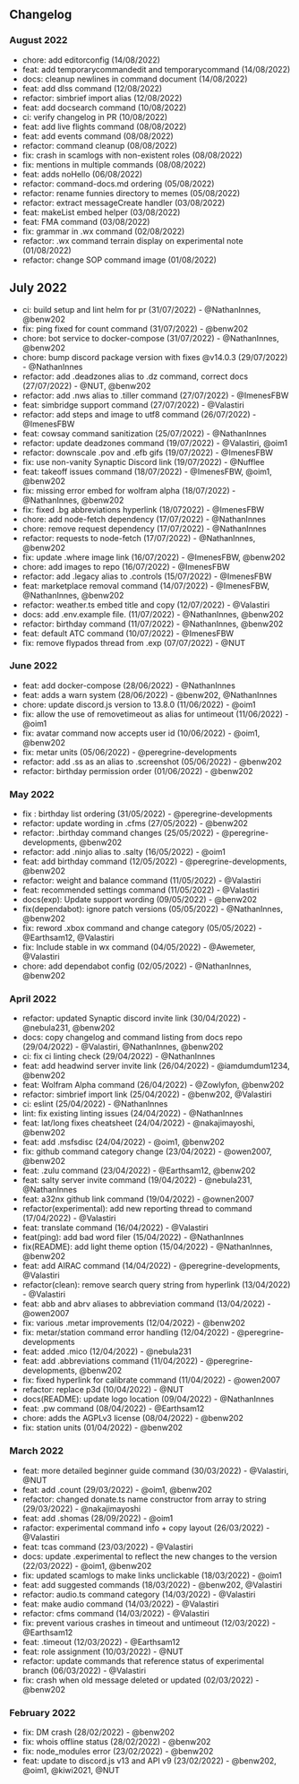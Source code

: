 ## Changelog

### August 2022

- chore: add editorconfig (14/08/2022)
- feat: add temporarycommandedit and temporarycommand (14/08/2022)
- docs: cleanup newlines in command document (14/08/2022)
- feat: add dlss command (12/08/2022)
- refactor: simbrief import alias (12/08/2022)
- feat: add docsearch command (10/08/2022)
- ci: verify changelog in PR (10/08/2022)
- feat: add live flights command (08/08/2022)
- feat: add events command (08/08/2022)
- refactor: command cleanup (08/08/2022)
- fix: crash in scamlogs with non-existent roles (08/08/2022)
- fix: mentions in multiple commands (08/08/2022)
- feat: adds noHello (06/08/2022)
- refactor: command-docs.md ordering (05/08/2022)
- refactor: rename funnies directory to memes (05/08/2022)
- refactor: extract messageCreate handler (03/08/2022)
- feat: makeList embed helper (03/08/2022)
- feat: FMA command (03/08/2022)
- fix: grammar in .wx command (02/08/2022)
- refactor: .wx command terrain display on experimental note (01/08/2022)
- refactor: change SOP command image (01/08/2022)

## July 2022

- ci: build setup and lint helm for pr (31/07/2022) - @NathanInnes, @benw202
- fix: ping fixed for count command (31/07/2022) - @benw202
- chore: bot service to docker-compose (31/07/2022) - @NathanInnes, @benw202
- chore: bump discord package version with fixes @v14.0.3 (29/07/2022) - @NathanInnes
- refactor: add .deadzones alias to .dz command, correct docs (27/07/2022) - @NUT, @benw202
- refactor: add .nws alias to .tiller command (27/07/2022) - @ImenesFBW
- feat: simbridge support command (27/07/2022) - @Valastiri
- refactor: add steps and image to utf8 command (26/07/2022) - @ImenesFBW
- feat: cowsay command sanitization (25/07/2022) - @NathanInnes
- refactor: update deadzones command (19/07/2022) - @Valastiri, @oim1
- refactor: downscale .pov and .efb gifs (19/07/2022) - @ImenesFBW
- fix: use non-vanity Synaptic Discord link (19/07/2022) - @Nufflee
- feat: takeoff issues command (18/07/2022) - @ImenesFBW, @oim1, @benw202
- fix: missing error embed for wolfram alpha (18/07/2022) - @NathanInnes, @benw202
- fix: fixed .bg abbreviations hyperlink (18/072022) - @ImenesFBW
- chore: add node-fetch dependency (17/07/2022) - @NathanInnes
- chore: remove request dependency (17/07/2022) - @NathanInnes
- refactor: requests to node-fetch (17/07/2022) - @NathanInnes, @benw202
- fix: update .where image link (16/07/2022) - @ImenesFBW, @benw202
- chore: add images to repo (16/07/2022) - @ImenesFBW
- refactor: add .legacy alias to .controls (15/07/2022) - @ImenesFBW
- feat: marketplace removal command (14/07/2022) - @ImenesFBW, @NathanInnes, @benw202
- refactor: weather.ts embed title and copy (12/07/2022) - @Valastiri
- docs: add .env.example file. (11/07/2022) - @NathanInnes, @benw202
- refactor: birthday command (11/07/2022) - @NathanInnes, @benw202
- feat: default ATC command (10/07/2022) - @ImenesFBW
- fix: remove flypados thread from .exp (07/07/2022) - @NUT

### June 2022

- feat: add docker-compose (28/06/2022) - @NathanInnes
- feat: adds a warn system (28/06/2022) - @benw202, @NathanInnes
- chore: update discord.js version to 13.8.0 (11/06/2022) - @oim1
- fix: allow the use of removetimeout as alias for untimeout (11/06/2022) - @oim1
- fix: avatar command now accepts user id (10/06/2022) - @oim1, @benw202
- fix: metar units (05/06/2022) - @peregrine-developments
- refactor: add .ss as an alias to .screenshot (05/06/2022) - @benw202
- refactor: birthday permission order (01/06/2022) - @benw202

### May 2022

- fix : birthday list ordering (31/05/2022) - @peregrine-developments
- refactor: update wording in .cfms (27/05/2022) - @benw202
- refactor: .birthday command changes (25/05/2022) - @peregrine-developments, @benw202
- refactor: add .ninjo alias to .salty (16/05/2022) - @oim1
- feat: add birthday command (12/05/2022) - @peregrine-developments, @benw202
- refactor: weight and balance command (11/05/2022) - @Valastiri
- feat: recommended settings command (11/05/2022) - @Valastiri
- docs(exp): Update support wording (09/05/2022) - @benw202
- fix(dependabot): ignore patch versions (05/05/2022) - @NathanInnes, @benw202
- fix: reword .xbox command and change category (05/05/2022) - @Earthsam12, @Valastiri
- fix: Include stable in wx command (04/05/2022) - @Awemeter, @Valastiri
- chore: add dependabot config (02/05/2022) - @NathanInnes, @benw202

### April 2022

- refactor: updated Synaptic discord invite link (30/04/2022) - @nebula231, @benw202
- docs: copy changelog and command listing from docs repo (29/04/2022) - @Valastiri, @NathanInnes, @benw202
- ci: fix ci linting check (29/04/2022) - @NathanInnes
- feat: add headwind server invite link (26/04/2022) - @iamdumdum1234, @benw202
- feat: Wolfram Alpha command (26/04/2022) - @Zowlyfon, @benw202
- refactor: simbrief import link (25/04/2022) - @benw202, @Valastiri
- ci: eslint (25/04/2022) - @NathanInnes
- lint: fix existing linting issues (24/04/2022) - @NathanInnes
- feat: lat/long fixes cheatsheet (24/04/2022) - @nakajimayoshi, @benw202
- feat: add .msfsdisc (24/04/2022) - @oim1, @benw202
- fix: github command category change (23/04/2022) - @owen2007, @benw202
- feat: .zulu command (23/04/2022) - @Earthsam12, @benw202
- feat: salty server invite command (19/04/2022) - @nebula231, @NathanInnes
- feat: a32nx github link command (19/04/2022) - @ownen2007
- refactor(experimental): add new reporting thread to command (17/04/2022) - @Valastiri
- feat: translate command (16/04/2022) - @Valastiri
- feat(ping): add bad word filer (15/04/2022) - @NathanInnes
- fix(README): add light theme option (15/04/2022) - @NathanInnes, @benw202
- feat: add AIRAC command (14/04/2022) - @peregrine-developments, @Valastiri
- refactor(clean): remove search query string from hyperlink (13/04/2022) - @Valastiri
- feat: abb and abrv aliases to abbreviation command (13/04/2022) - @owen2007
- fix: various .metar improvements (12/04/2022) - @benw202
- fix: metar/station command error handling (12/04/2022) - @peregrine-developments
- feat: added .mico (12/04/2022) - @nebula231
- feat: add .abbreviations command (11/04/2022) - @peregrine-developments, @benw202
- fix: fixed hyperlink for calibrate command (11/04/2022) - @owen2007
- refactor: replace p3d (10/04/2022) - @NUT
- docs(README): update logo location (09/04/2022) - @NathanInnes
- feat: .pw command (08/04/2022) - @Earthsam12
- chore: adds the AGPLv3 license (08/04/2022) - @benw202
- fix: station units (01/04/2022) - @benw202

### March 2022

- feat: more detailed beginner guide command (30/03/2022) - @Valastiri, @NUT
- feat: add .count (29/03/2022) - @oim1, @benw202
- refactor: changed donate.ts name constructor from array to string (29/03/2022) - @nakajimayoshi
- feat: add .shomas (28/09/2022) - @oim1
- rafactor: experimental command info + copy layout (26/03/2022) - @Valastiri
- feat: tcas command (23/03/2022) - @Valastiri
- docs: update .experimental to reflect the new changes to the version (22/03/2022) - @oim1, @benw202
- fix: updated scamlogs to make links unclickable (18/03/2022) - @oim1
- feat: add suggested commands (18/03/2022) - @benw202, @Valastiri
- refactor: audio.ts command category (14/03/2022) - @Valastiri
- feat: make audio command (14/03/2022) - @Valastiri
- refactor: cfms command (14/03/2022) - @Valastiri
- fix: prevent various crashes in timeout and untimeout (12/03/2022) - @Earthsam12
- feat: .timeout (12/03/2022) - @Earthsam12
- feat: role assignment (10/03/2022) - @NUT
- refactor: update commands that reference status of experimental branch (06/03/2022) - @Valastiri
- fix: crash when old message deleted or updated (02/03/2022) - @benw202

### February 2022

- fix: DM crash (28/02/2022) - @benw202
- fix: whois offline status (28/02/2022) - @benw202
- fix: node_modules error (23/02/2022) - @benw202
- feat: update to discord.js v13 and API v9  (23/02/2022) - @benw202, @oim1, @kiwi2021, @NUT
